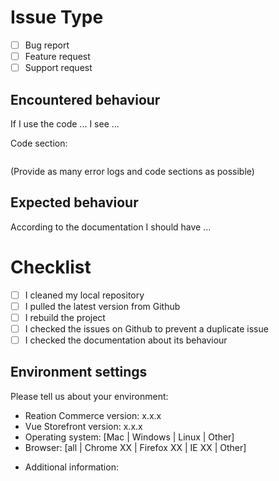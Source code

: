 # Issue Type
- [ ] Bug report
- [ ] Feature request
- [ ] Support request

## Encountered behaviour
If I use the code ... I see ...

Code section: 
```json
```

(Provide as many error logs and code sections as possible)

## Expected behaviour
According to the documentation I should have ...

# Checklist
- [ ] I cleaned my local repository
- [ ] I pulled the latest version from Github
- [ ] I rebuild the project
- [ ] I checked the issues on Github to prevent a duplicate issue
- [ ] I checked the documentation about its behaviour

## Environment settings

Please tell us about your environment:
* Reation Commerce version: x.x.x
* Vue Storefront version: x.x.x
* Operating system: [Mac | Windows | Linux | Other]
* Browser: [all | Chrome XX | Firefox XX | IE XX | Other]

- Additional information: